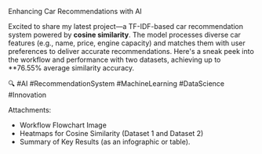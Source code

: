 Enhancing Car Recommendations with AI

Excited to share my latest project—a TF-IDF-based car recommendation system powered by **cosine similarity**. The model processes diverse car features (e.g., name, price, engine capacity) and matches them with user preferences to deliver accurate recommendations. Here's a sneak peek into the workflow and performance with two datasets, achieving up to **76.55% average similarity accuracy.  

🔍 #AI #RecommendationSystem #MachineLearning #DataScience #Innovation  

Attachments:  
- Workflow Flowchart Image  
- Heatmaps for Cosine Similarity (Dataset 1 and Dataset 2)  
- Summary of Key Results (as an infographic or table).  
